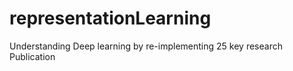 # representationLearning
Understanding Deep learning by re-implementing 25 key research Publication 
